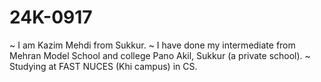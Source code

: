# 24K-0917
~ I am Kazim Mehdi from Sukkur. 
~ I have done my intermediate from Mehran Model School and college Pano Akil, Sukkur (a private school).
~ Studying at FAST NUCES (Khi campus) in CS.
